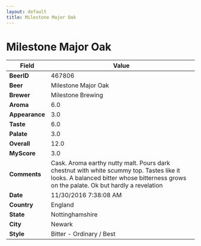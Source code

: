 ```yaml
---
layout: default
title: Milestone Major Oak
---
```


# Milestone Major Oak

| Field         | Value     |
|---------------|-----------|
| **BeerID** | 467806 |
| **Beer** | Milestone Major Oak |
| **Brewer** | Milestone Brewing |
| **Aroma** | 6.0 |
| **Appearance** | 3.0 |
| **Taste** | 6.0 |
| **Palate** | 3.0 |
| **Overall** | 12.0 |
| **MyScore** | 3.0 |
| **Comments** | Cask. Aroma earthy nutty malt. Pours dark chestnut with white scummy top. Tastes like it looks. A balanced bitter whose bitterness grows on the palate. Ok but hardly a revelation  |
| **Date** | 11/30/2016 7:38:08 AM |
| **Country** | England |
| **State** | Nottinghamshire |
| **City** | Newark |
| **Style** | Bitter - Ordinary / Best |

